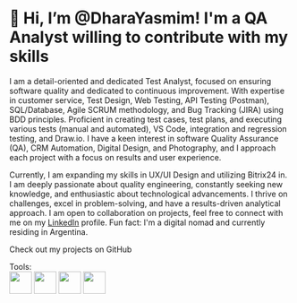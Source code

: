 <h1>👋 Hi, I’m @DharaYasmim! I'm a QA Analyst willing to contribute with my skills</h1>

I am a detail-oriented and dedicated Test Analyst, focused on ensuring software quality and dedicated to continuous improvement. With expertise in  customer service, Test Design, Web Testing, API Testing (Postman), SQL/Database, Agile SCRUM methodology, and Bug Tracking (JIRA) using BDD principles. Proficient in creating test cases, test plans, and executing various tests (manual and automated), VS Code, integration and regression testing, and Draw.io. I have a keen interest in software Quality Assurance (QA), CRM Automation, Digital Design, and Photography, and I approach each project with a focus on results and user experience.

Currently, I am expanding my skills in UX/UI Design and utilizing Bitrix24 in. I am deeply passionate about quality engineering, constantly seeking new knowledge, and enthusiastic about technological advancements. I thrive on challenges, excel in problem-solving, and have a results-driven analytical approach. I am open to collaboration on projects, feel free to connect with me on my [LinkedIn](https://www.linkedin.com/in/dharayasmim/) profile. Fun fact: I'm a digital nomad and currently residing in Argentina.
 
Check out my projects on GitHub

Tools:<br>
<img href="https://www.figma.com" target="_blank" src="https://cdn-icons-png.flaticon.com/512/5968/5968705.png" width="40px"> 
<img src="https://cdn.iconscout.com/icon/free/png-256/free-postman-3521648-2945092.png?f=webp" width="40px" href="https://postman.com" target="_blank">
<img src="https://github.com/DharaYasmim/DharaYasmim/assets/170812908/e03cb5fb-203d-40e8-9b02-5166d5e29266" width="40px" href="https://Jira.com" target="_blank">
<img src="https://n8niostorageaccount.blob.core.windows.net/n8nio-strapi-blobs-stage/assets/bitrix24_a866c85a7b.png" width="40px" href="https://bitrix24.com" target="_blank">




<!---
DharaYasmim/DharaYasmim is a ✨ special ✨ repository because its `README.md` (this file) appears on your GitHub profile.
You can click the Preview link to take a look at your changes.
--->
